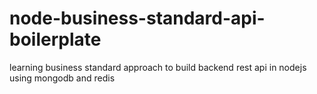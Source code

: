 # node-business-standard-api-boilerplate
learning business standard approach to build backend rest api in nodejs using mongodb and redis
